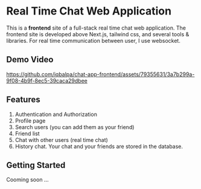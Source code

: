 # Real Time Chat Web Application

This is a **frontend** site of a full-stack real time chat web application. The frontend site is developed above Next.js, tailwind css, and several tools & libraries. For real time communication between user, I use websocket.

## Demo Video
https://github.com/iqbalpa/chat-app-frontend/assets/79355631/3a7b299a-9f08-4b9f-8ec5-39caca29dbee

## Features
1. Authentication and Authorization
2. Profile page
3. Search users (you can add them as your friend)
4. Friend list
5. Chat with other users (real time chat)
6. History chat. Your chat and your friends are stored in the database.

## Getting Started
Cooming soon ...
